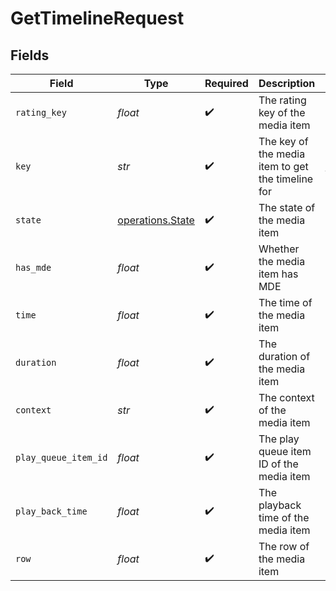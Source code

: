 # GetTimelineRequest


## Fields

| Field                                                | Type                                                 | Required                                             | Description                                          | Example                                              |
| ---------------------------------------------------- | ---------------------------------------------------- | ---------------------------------------------------- | ---------------------------------------------------- | ---------------------------------------------------- |
| `rating_key`                                         | *float*                                              | :heavy_check_mark:                                   | The rating key of the media item                     | 23409                                                |
| `key`                                                | *str*                                                | :heavy_check_mark:                                   | The key of the media item to get the timeline for    | /library/metadata/23409                              |
| `state`                                              | [operations.State](../../models/operations/state.md) | :heavy_check_mark:                                   | The state of the media item                          | playing                                              |
| `has_mde`                                            | *float*                                              | :heavy_check_mark:                                   | Whether the media item has MDE                       | 1                                                    |
| `time`                                               | *float*                                              | :heavy_check_mark:                                   | The time of the media item                           | 2000                                                 |
| `duration`                                           | *float*                                              | :heavy_check_mark:                                   | The duration of the media item                       | 10000                                                |
| `context`                                            | *str*                                                | :heavy_check_mark:                                   | The context of the media item                        | home:hub.continueWatching                            |
| `play_queue_item_id`                                 | *float*                                              | :heavy_check_mark:                                   | The play queue item ID of the media item             | 1                                                    |
| `play_back_time`                                     | *float*                                              | :heavy_check_mark:                                   | The playback time of the media item                  | 2000                                                 |
| `row`                                                | *float*                                              | :heavy_check_mark:                                   | The row of the media item                            | 1                                                    |